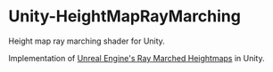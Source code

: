 # Unity-HeightMapRayMarching
Height map ray marching shader for Unity.

Implementation of [Unreal Engine's Ray Marched Heightmaps](https://shaderbits.com/blog/ray-marched-heightmaps) in Unity.

